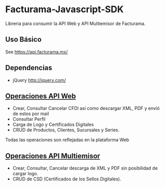 # Facturama-Javascript-SDK
Libreria para consumir la API Web y API Multiemisor de Facturama.

Uso Básico
-----------
See https://api.facturama.mx/

Dependencias
------------
* jQuery http://jquery.com/

[Operaciones API Web](https://github.com/Facturama/facturama-javascript-sdk/wiki/API-Web)
------------
* Crear, Consultar Cancelar CFDI así como descargar XML, PDF y envió de estos por mail 
* Consultar Perfil 
* Carga de Logo y Certificados Digitales 
* CRUD de Productos, Clientes, Sucursales y Series. 

Todas las operaciones son reflejadas en la plataforma Web 

[Operaciones API Multiemisor](https://github.com/Facturama/facturama-javascript-sdk/wiki/API-MultiEmisor)
------------
* Crear, Consultar, Cancelar descarga de XML y PDF sin posibilidad de cargar logo. 
* CRUD de CSD (Certificados de los Sellos Digitales).
